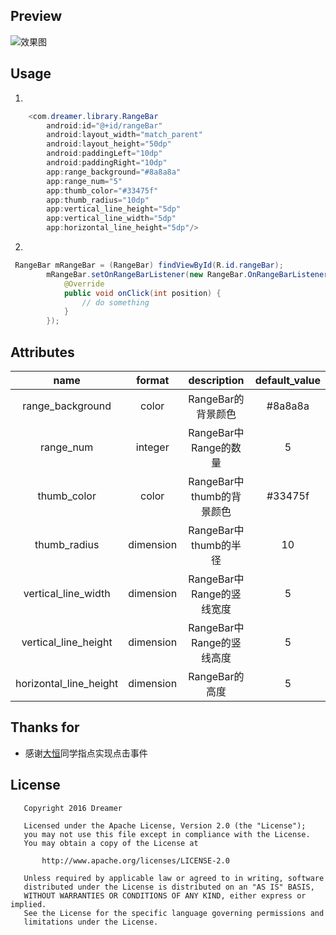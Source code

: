 ## Preview
![效果图](https://github.com/YangShaoXiong/RangeBar/blob/master/screenshot/image.gif)
## Usage
1. 
```java
    <com.dreamer.library.RangeBar
        android:id="@+id/rangeBar"
        android:layout_width="match_parent"
        android:layout_height="50dp"
        android:paddingLeft="10dp"
        android:paddingRight="10dp"
        app:range_background="#8a8a8a"
        app:range_num="5"
        app:thumb_color="#33475f"
        app:thumb_radius="10dp"
        app:vertical_line_height="5dp"
        app:vertical_line_width="5dp"
        app:horizontal_line_height="5dp"/>
```
2.
```java
 RangeBar mRangeBar = (RangeBar) findViewById(R.id.rangeBar);
        mRangeBar.setOnRangeBarListener(new RangeBar.OnRangeBarListener() {
            @Override
            public void onClick(int position) {
                // do something
            }
        });
```
## Attributes
| name                        |  format   | description               | default_value |
| :--------------------------:| :------:  | :-----------:             | :-----------: |
| range_background            | color     | RangeBar的背景颜色          | #8a8a8a       |
| range_num         | integer   | RangeBar中Range的数量             | 5 |
| thumb_color           | color     | RangeBar中thumb的背景颜色         | #33475f |
| thumb_radius        | dimension   | RangeBar中thumb的半径             | 10 |
| vertical_line_width | dimension   | RangeBar中Range的竖线宽度 | 5 |
| vertical_line_height      | dimension   | RangeBar中Range的竖线高度 | 5 |
| horizontal_line_height             | dimension | RangeBar的高度                | 5 |
## Thanks for
* 感谢[大恒](https://github.com/Eternal-Zhai)同学指点实现点击事件

## License
```
   Copyright 2016 Dreamer

   Licensed under the Apache License, Version 2.0 (the "License");
   you may not use this file except in compliance with the License.
   You may obtain a copy of the License at

       http://www.apache.org/licenses/LICENSE-2.0

   Unless required by applicable law or agreed to in writing, software
   distributed under the License is distributed on an "AS IS" BASIS,
   WITHOUT WARRANTIES OR CONDITIONS OF ANY KIND, either express or implied.
   See the License for the specific language governing permissions and
   limitations under the License.
```